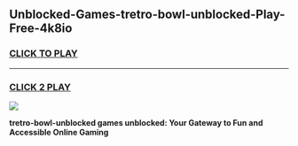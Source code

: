
## Unblocked-Games-tretro-bowl-unblocked-Play-Free-4k8io
<h3>
<a href="https://premium76.site?title=tretro-bowl-unblocked&ref=10A">CLICK TO PLAY</a></h3>
<hr>

<h3>
<a href="https://premium76.site?title=tretro-bowl-unblocked&ref=10A">CLICK 2 PLAY</a>
  
</h3>

<a href="https://premium76.site?title=tretro-bowl-unblocked&ref=10A"><img src="https://clearcache.store/games.png"></a>


**tretro-bowl-unblocked games unblocked: Your Gateway to Fun and Accessible Online Gaming**
